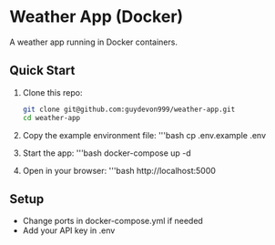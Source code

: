 # Weather App (Docker)

A weather app running in Docker containers.

## Quick Start

1. Clone this repo:
   ```bash
   git clone git@github.com:guydevon999/weather-app.git
   cd weather-app

2. Copy the example environment file:
   '''bash
   cp .env.example .env

4. Start the app:
   '''bash
   docker-compose up -d

6. Open in your browser:
   '''bash
   http://localhost:5000

## Setup

   - Change ports in docker-compose.yml if needed
   - Add your API key in .env
